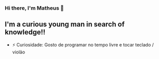 ### Hi there, I'm Matheus 👋

## I'm a curious young man in search of knowledge!!

- ⚡ Curiosidade: Gosto de programar no tempo livre e tocar teclado / violão